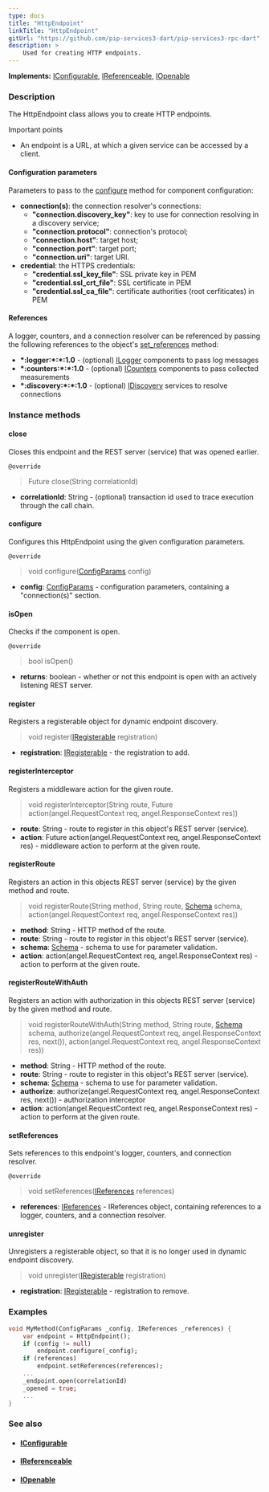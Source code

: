 ```yaml
---
type: docs
title: "HttpEndpoint"
linkTitle: "HttpEndpoint"
gitUrl: "https://github.com/pip-services3-dart/pip-services3-rpc-dart"
description: >
    Used for creating HTTP endpoints. 
---
```


**Implements:** [IConfigurable](../../../commons/config/iconfigurable), [IReferenceable](../../../commons/refer/ireferenceable), [IOpenable](../../../commons/run/iopenable)

### Description

The HttpEndpoint class allows you to create HTTP endpoints. 

Important points

- An endpoint is a URL, at which a given service can be accessed by a client. 

#### Configuration parameters
Parameters to pass to the [configure](#configure) method for component configuration:

- **connection(s)**: the connection resolver's connections:
    - **"connection.discovery_key"**: key to use for connection resolving in a discovery service;
    - **"connection.protocol"**: connection's protocol;
    - **"connection.host"**: target host;
    - **"connection.port"**: target port;
    - **"connection.uri"**: target URI.
- **credential**: the HTTPS credentials:
    - **"credential.ssl_key_file"**: SSL private key in PEM
    - **"credential.ssl_crt_file"**: SSL certificate in PEM
    - **"credential.ssl_ca_file"**: certificate authorities (root cerfiticates) in PEM


#### References
A logger, counters, and a connection resolver can be referenced by passing the 
following references to the object's [set_references](#set_references) method:

- **\*:logger:\*:\*:1.0** - (optional) [ILogger](../../../components/log/ilogger) components to pass log messages
- **\*:counters:\*:\*:1.0** - (optional) [ICounters](../../../components/count/icounters) components to pass collected measurements
- **\*:discovery:\*:\*:1.0** - (optional) [IDiscovery](../../../components/connect/idiscovery) services to resolve connections


### Instance methods

#### close
Closes this endpoint and the REST server (service) that was opened earlier.

`@override`
> Future close(String correlationId)

- **correlationId**: String - (optional) transaction id used to trace execution through the call chain.


#### configure
Configures this HttpEndpoint using the given configuration parameters.

`@override`
> void configure([ConfigParams](../../../commons/config/config_params) config)

- **config**: [ConfigParams](../../../commons/config/config_params) - configuration parameters, containing a "connection(s)" section.


#### isOpen
Checks if the component is open.

`@override`
> bool isOpen()

- **returns**: boolean - whether or not this endpoint is open with an actively listening REST server.


#### register
Registers a registerable object for dynamic endpoint discovery.

> void register([IRegisterable](../../services/iregisterable) registration)

- **registration**: [IRegisterable](../../services/iregisterable) - the registration to add.


#### registerInterceptor
Registers a middleware action for the given route.

> void registerInterceptor(String route, Future action(angel.RequestContext req, angel.ResponseContext res))

- **route**: String - route to register in this object's REST server (service).
- **action**: Future action(angel.RequestContext req, angel.ResponseContext res) - middleware action to perform at the given route.


#### registerRoute
Registers an action in this objects REST server (service) by the given method and route.

> void registerRoute(String method, String route, [Schema](../../../commons/validate/schema) schema, action(angel.RequestContext req, angel.ResponseContext res))

- **method**: String - HTTP method of the route.
- **route**: String - route to register in this object's REST server (service).
- **schema**: [Schema](../../../commons/validate/schema) - schema to use for parameter validation.
- **action**: action(angel.RequestContext req, angel.ResponseContext res) - action to perform at the given route.


#### registerRouteWithAuth
Registers an action with authorization in this objects REST server (service)
by the given method and route.

> void registerRouteWithAuth(String method, String route, [Schema](../../../commons/validate/schema) schema, authorize(angel.RequestContext req, angel.ResponseContext res, next()), action(angel.RequestContext req, angel.ResponseContext res))

- **method**: String - HTTP method of the route.
- **route**: String - route to register in this object's REST server (service).
- **schema**: [Schema](../../../commons/validate/schema) - schema to use for parameter validation.
- **authorize**: authorize(angel.RequestContext req, angel.ResponseContext res, next()) - authorization interceptor
- **action**: action(angel.RequestContext req, angel.ResponseContext res) - action to perform at the given route.


#### setReferences
Sets references to this endpoint's logger, counters, and connection resolver.

`@override`
> void setReferences([IReferences](../../../commons/refer/ireferences) references)

- **references**: [IReferences](../../../commons/refer/ireferences) - IReferences object, containing references to a logger, counters, and a connection resolver.


#### unregister
Unregisters a registerable object, so that it is no longer used in dynamic endpoint discovery.

> void unregister([IRegisterable](../services/iregisterable) registration)

- **registration**: [IRegisterable](../services/iregisterable) - registration to remove.

### Examples

```dart
void MyMethod(ConfigParams _config, IReferences _references) {
    var endpoint = HttpEndpoint();
    if (config != null)
        endpoint.configure(_config);
    if (references)
        endpoint.setReferences(references);
    ...
    _endpoint.open(correlationId)
    _opened = true;
    ...
}
```

### See also
- #### [IConfigurable](../../../commons/config/iconfigurable)
- #### [IReferenceable](../../../commons/refer/ireferenceable)
- #### [IOpenable](../../../commons/run/iopenable)
